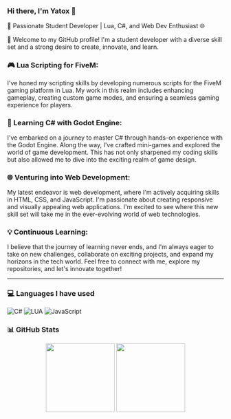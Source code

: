 ### Hi there, I'm Yatox 👋

🚀 Passionate Student Developer | Lua, C#, and Web Dev Enthusiast 🌐

👋 Welcome to my GitHub profile! I'm a student developer with a diverse skill set and a strong desire to create, innovate, and learn.

### 🎮 Lua Scripting for FiveM:
I've honed my scripting skills by developing numerous scripts for the FiveM gaming platform in Lua. My work in this realm includes enhancing gameplay, creating custom game modes, and ensuring a seamless gaming experience for players.

### 🎯 Learning C# with Godot Engine:
I've embarked on a journey to master C# through hands-on experience with the Godot Engine. Along the way, I've crafted mini-games and explored the world of game development. This has not only sharpened my coding skills but also allowed me to dive into the exciting realm of game design.

### 🌐 Venturing into Web Development:
My latest endeavor is web development, where I'm actively acquiring skills in HTML, CSS, and JavaScript. I'm passionate about creating responsive and visually appealing web applications. I'm excited to see where this new skill set will take me in the ever-evolving world of web technologies.

### 💡 Continuous Learning:
I believe that the journey of learning never ends, and I'm always eager to take on new challenges, collaborate on exciting projects, and expand my horizons in the tech world. Feel free to connect with me, explore my repositories, and let's innovate together!

---

### 💻 Languages I have used
![C#](https://img.shields.io/badge/-CSharp-333333?style=flat&logo=csharp)
![LUA](https://img.shields.io/badge/-LUA-333333?style=flat&logo=lua)
![JavaScript](https://img.shields.io/badge/-JS-333333?style=flat&logo=JavaScript)

### 📊 GitHub Stats
<div align="center">
  <img height="160em" src="https://github-readme-stats.vercel.app/api?username=Yatox18&show_icons=true&theme=algolia&count_private=true&include_all_commits=true" />
  <img height="160em" src="https://github-readme-stats.vercel.app/api/top-langs/?username=Yatox18&layout=compact&theme=algolia&langs_count=10" />
</div>
